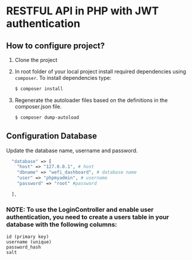 # RESTFUL API in PHP with JWT authentication

## How to configure project?

1. Clone the project
2. In root folder of your local project install required dependencies using `composer`. To install dependencies type:

   ```bash
   $ composer install
   ```

3. Regenerate the autoloader files based on the definitions in the composer.json file.

   ```bash
   $ composer dump-autoload
   ```

## Configuration Database

Update the database name, username and password.

```php
  "database" => [
    "host" => "127.0.0.1", # host
    "dbname" => "wefi_dashboard", # database name
    "user" => "phpmyadmin", # username
    "password" => "root" #password

  ],
```

### NOTE: To use the LoginController and enable user authentication, you need to create a users table in your database with the following columns:

```text
id (primary key)
username (unique)
password_hash
salt
```
